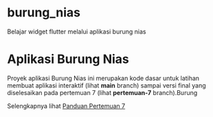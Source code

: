 # burung_nias

Belajar widget flutter melalui aplikasi burung nias

# Aplikasi Burung Nias

Proyek aplikasi Burung Nias ini merupakan kode dasar untuk latihan membuat aplikasi interaktif
(lihat **main** branch) sampai versi final yang diselesaikan pada pertemuan 7 (lihat **pertemuan-7** branch).Burung

Selengkapnya lihat [Panduan Pertemuan 7](https://github.com/sslaia/belajar_flutter/blob/main/pertemuan_7.md)

